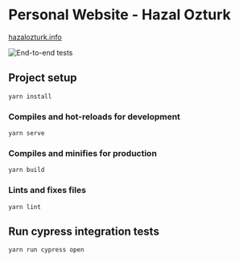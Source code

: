 # Personal Website - Hazal Ozturk
[hazalozturk.info](https://hazalozturk.info/)

![End-to-end tests](https://github.com/hazalozturk/hazalozturk/workflows/End-to-end%20tests/badge.svg?branch=master)

## Project setup
```
yarn install
```

### Compiles and hot-reloads for development
```
yarn serve
```

### Compiles and minifies for production
```
yarn build
```

### Lints and fixes files
```
yarn lint
```

## Run cypress integration tests
```
yarn run cypress open
```
